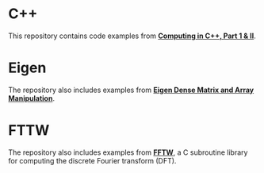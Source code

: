 # C++
This repository contains code examples from [**Computing in C++, Part 1 & II**](http://wwwf.imperial.ac.uk/~rn/teaching/).

# Eigen
The repository also includes examples from [**Eigen Dense Matrix and Array Manipulation**](https://eigen.tuxfamily.org/dox/group__DenseMatrixManipulation__chapter.html).

# FTTW
The repository also includes examples from [**FFTW**](http://www.fftw.org/), a C subroutine library for computing the discrete Fourier transform (DFT).
